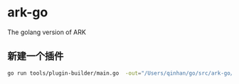 # ark-go
The golang version of ARK

## 新建一个插件
```bash
go run tools/plugin-builder/main.go  -out="/Users/qinhan/go/src/ark-go/plugin" -plugin="redis" -modules="redis"
```